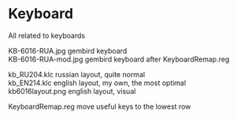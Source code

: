 # Keyboard
All related to keyboards  

KB-6016-RUA.jpg     gembird keyboard  
KB-6016-RUA-mod.jpg gembird keyboard after KeyboardRemap.reg  

kb_RU204.klc        russian layout, quite normal  
kb_EN214.klc        english layout, my own, the most optimal  
kb6016layout.png    english layout, visual  

KeyboardRemap.reg   move useful keys to the lowest row  
